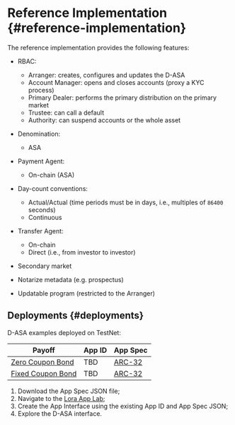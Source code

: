 # Reference Implementation {#reference-implementation}

The reference implementation provides the following features:

- RBAC:
  - Arranger: creates, configures and updates the D-ASA
  - Account Manager: opens and closes accounts (proxy a KYC process)
  - Primary Dealer: performs the primary distribution on the primary market
  - Trustee: can call a default
  - Authority: can suspend accounts or the whole asset

- Denomination:
  - ASA

- Payment Agent:
  - On-chain (ASA)

- Day-count conventions:
  - Actual/Actual (time periods must be in days, i.e., multiples of `86400` seconds)
  - Continuous

- Transfer Agent:
  - On-chain
  - Direct (i.e., from investor to investor)

- Secondary market

- Notarize metadata (e.g. prospectus)

- Updatable program (restricted to the Arranger)

## Deployments {#deployments}

D-ASA examples deployed on TestNet:

| Payoff                                          | App ID | App Spec                                                                                                                  |
|-------------------------------------------------|--------|---------------------------------------------------------------------------------------------------------------------------|
| [Zero Coupon Bond](./ref-zero-coupon-bond.md)   | TBD    | [ARC-32](https://github.com/cusma/d-asa/blob/main/smart_contracts/artifacts/zero_coupon_bond/ZeroCouponBond.arc32.json)   |
| [Fixed Coupon Bond](./ref-fixed-coupon-bond.md) | TBD    | [ARC-32](https://github.com/cusma/d-asa/blob/main/smart_contracts/artifacts/fixed_coupon_bond/FixedCouponBond.arc32.json) |

1. Download the App Spec JSON file;
1. Navigate to the [Lora App Lab](https://lora.algokit.io/testnet/app-lab);
1. Create the App Interface using the existing App ID and App Spec JSON;
1. Explore the D-ASA interface.
